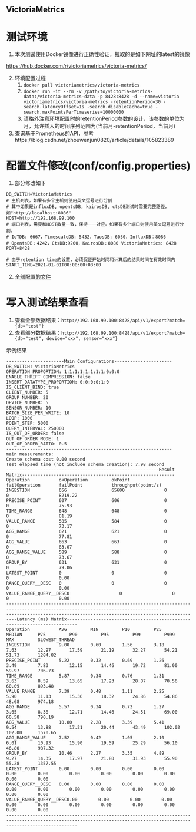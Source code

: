 VictoriaMetrics
---

# 测试环境
1. 本次测试使用Docker镜像进行正确性验证，拉取的是如下网址的latest的镜像

https://hub.docker.com/r/victoriametrics/victoria-metrics/

2. 环境配置过程
    1. `docker pull victoriametrics/victoria-metrics`
    2. `docker run -it --rm -v /path/to/victoria-metrics-data:/victoria-metrics-data -p 8428:8428 -d --name=victoria victoriametrics/victoria-metrics -retentionPeriod=30 -search.latencyOffset=1s -search.disableCache=true -search.maxPointsPerTimeseries=10000000`
    3. 请格外注意环境配置时的retentionPeriod参数的设计，该参数的单位为月，允许插入的时间序列范围为(当前月-retentionPeriod，当前月)
3. 查询基于Prometheus的API，参考https://blog.csdn.net/zhouwenjun0820/article/details/105823389

# 配置文件修改(conf/config.properties)
1. 部分修改如下

```properties
DB_SWITCH=VictoriaMetrics
# 主机列表，如果有多个主机则使用英文逗号进行分割
# 其中如果是influxDB, opentsDB, kairosDB, ctsDB测试时需要完整路径，如"http://localhost:8086"
HOST=http://192.168.99.100
# 端口列表，需要和HOST数量一致，保持一一对应。如果有多个端口则使用英文逗号进行分割。
# IoTDB: 6667，TimescaleDB: 5432，TaosDB: 6030，InfluxDB：8086
# OpentsDB：4242，CtsDB:9200，KairosDB：8080 VictoriaMetrics: 8428
PORT=8428

# 由于retention time的设置，必须保证开始时间和计算后的结果时间在有效时间内
START_TIME=2021-01-01T00:00:00+08:00
```

2. [全部配置的文件](config.properties)

# 写入测试结果查看
1. 查看全部数据结果：`http://192.168.99.100:8428/api/v1/export?match={db="test"}`
2. 查看部分数据结果：`http://192.168.99.100:8428/api/v1/export?match={db="test", device="xxx", sensor="xxx"}`

示例结果
```
----------------------Main Configurations----------------------
DB_SWITCH: VictoriaMetrics
OPERATION_PROPORTION: 1:1:1:1:1:1:1:1:0:0:0
ENABLE_THRIFT_COMPRESSION: false
INSERT_DATATYPE_PROPORTION: 0:0:0:0:1:0
IS_CLIENT_BIND: true
CLIENT_NUMBER: 5
GROUP_NUMBER: 20
DEVICE_NUMBER: 5
SENSOR_NUMBER: 10
BATCH_SIZE_PER_WRITE: 10
LOOP: 1000
POINT_STEP: 5000
QUERY_INTERVAL: 250000
IS_OUT_OF_ORDER: false
OUT_OF_ORDER_MODE: 1
OUT_OF_ORDER_RATIO: 0.5
---------------------------------------------------------------
main measurements:
Create schema cost 0.00 second
Test elapsed time (not include schema creation): 7.98 second
----------------------------------------------------------Result Matrix----------------------------------------------------------
Operation           okOperation         okPoint             failOperation       failPoint           throughput(point/s) 
INGESTION           656                 65600               0                   0                   8219.22             
PRECISE_POINT       607                 606                 0                   0                   75.93               
TIME_RANGE          648                 648                 0                   0                   81.19               
VALUE_RANGE         585                 584                 0                   0                   73.17               
AGG_RANGE           621                 621                 0                   0                   77.81               
AGG_VALUE           663                 663                 0                   0                   83.07               
AGG_RANGE_VALUE     589                 588                 0                   0                   73.67               
GROUP_BY            631                 631                 0                   0                   79.06               
LATEST_POINT        0                   0                   0                   0                   0.00                
RANGE_QUERY__DESC   0                   0                   0                   0                   0.00                
VALUE_RANGE_QUERY__DESC0                   0                   0                   0                   0.00                
---------------------------------------------------------------------------------------------------------------------------------
--------------------------------------------------------------------------Latency (ms) Matrix--------------------------------------------------------------------------
Operation           AVG         MIN         P10         P25         MEDIAN      P75         P90         P95         P99         P999        MAX         SLOWEST_THREAD
INGESTION           9.00        0.60        1.56        3.18        7.63        12.97       17.59       21.19       32.27       54.21       51.73       1284.82     
PRECISE_POINT       5.22        0.32        0.69        1.26        3.49        7.83        12.15       14.46       19.72       81.00       59.97       706.73      
TIME_RANGE          5.87        0.34        0.76        1.31        3.63        8.59        13.65       17.23       28.87       70.56       60.09       893.48      
VALUE_RANGE         7.39        0.48        1.11        2.25        5.90        11.13       15.36       18.32       24.86       54.86       48.68       974.18      
AGG_RANGE           5.57        0.34        0.72        1.27        3.65        8.38        12.71       14.46       24.51       69.00       60.58       790.19      
AGG_VALUE           10.80       2.28        3.39        5.41        9.54        13.88       17.21       20.44       43.49       102.02      102.00      1570.65     
AGG_RANGE_VALUE     7.52        0.42        1.05        2.10        6.01        10.93       15.90       19.59       25.29       56.10       46.80       987.32      
GROUP_BY            10.46       2.27        3.35        4.89        9.27        14.35       17.97       21.80       31.93       55.90       55.28       1357.55     
LATEST_POINT        0.00        0.00        0.00        0.00        0.00        0.00        0.00        0.00        0.00        0.00        0.00        0.00        
RANGE_QUERY__DESC   0.00        0.00        0.00        0.00        0.00        0.00        0.00        0.00        0.00        0.00        0.00        0.00        
VALUE_RANGE_QUERY__DESC0.00        0.00        0.00        0.00        0.00        0.00        0.00        0.00        0.00        0.00        0.00        0.00        
-----------------------------------------------------------------------------------------------------------------------------------------------------------------------
```